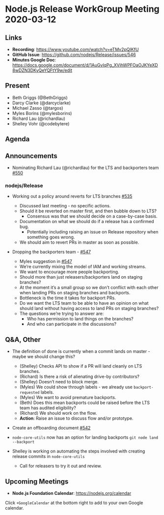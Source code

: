# Node.js Release WorkGroup Meeting 2020-03-12

## Links

* **Recording**:  https://www.youtube.com/watch?v=eTMv2pQIKfU
* **GitHub Issue**: https://github.com/nodejs/Release/issues/546
* **Minutes Google Doc**: https://docs.google.com/document/d/1AuGvlqPg_XVihWPFOaOJKYeXD8wDZN3DKyQeYQFtY9w/edit

## Present

* Beth Griggs (@BethGriggs)
* Darcy Clarke (@darcyclarke)
* Michael Zasso (@targos)
* Myles Borins (@mylesborins)
* Richard Lau (@richardlau)
* Shelley Vohr (@codebytere)

## Agenda

## Announcements

* Nominating Richard Lau (@richardlau) for the LTS and backporters team [#550](https://github.com/nodejs/Release/issues/550)

### nodejs/Release

* Working out a policy around reverts for LTS branches [#535](https://github.com/nodejs/Release/issues/535)
  * Discussed last meeting - no specific actions.
  * Should it be reverted on master first, and then bubble down to LTS?
    * Consensus was that we should decide on a case-by-case basis.
  * Documentation on what we should do if a release has a confirmed bug.
    * Potentially including raising an issue on Release repository when something goes wrong.
  * We should aim to revert PRs in master as soon as possible.

* Dropping the backporters team - [#547](https://github.com/nodejs/Release/issues/547)
  * Myles suggestion in [#547](https://github.com/nodejs/Release/issues/547#issuecomment-596644900)
  * We’re currently mixing the model of IAM and working streams.
  * We want to encourage more people backporting.
  * Should more than just releasers/backporters land on staging branches?
  * At the moment it’s a small group so we don’t conflict with each other when landing PRs on staging branches and backports.
  * Bottleneck is the time it takes for backport PRs.
  * Do we want the LTS team to be able to have an opinion on what should land without having access to land PRs on staging branches?
  * The questions we’re trying to answer are:
     * Who has permission to land things on the branches?
     * And who can participate in the discussions?

## Q&A, Other

* The definition of done is currently when a commit lands on master - maybe we should change this?
  * (Shelley) Checks API to show if a PR will land cleanly on LTS branches.
  * (Richard) Is there a risk of alienating drive-by contributors?
  * (Shelley) Doesn’t need to block merge.
  * (Myles) We could show through labels - we already use `backport-requested` labels.
  * (Myles) We want to avoid premature backports.
  * (Beth) Does this mean backports could be raised before the LTS team has audited eligibility?
  * (Richard) We should work on the flow.
  * **Action**: Raise an issue to discuss flow and/or prototype.

* Create an offboarding document [#542](https://github.com/nodejs/Release/issues/542)
* `node-core-utils` now has an option for landing backports `git node land --backport`
* Shelley is working on automating the steps involved with creating release commits in `node-core-utils`
  * Call for releasers to try it out and review.

## Upcoming Meetings

* **Node.js Foundation Calendar**: https://nodejs.org/calendar

Click `+GoogleCalendar` at the bottom right to add to your own Google calendar.


